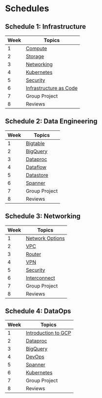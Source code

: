 # Schedules

## Schedule 1:  Infrastructure

|   Week  |  Topics        |
|-----------|-----------------------------------|
|    1    |[Compute](https://github.com/bobbae/gcp/wiki/Compute)      |
|    2    |[Storage](https://github.com/bobbae/gcp/wiki/Storage)      |
|    3    |[Networking](https://github.com/bobbae/gcp/wiki/Networking)      |
|    4   |[Kubernetes](https://github.com/bobbae/gcp/wiki/Kubernetes-Engine-and-Containers)  |
|    5    |[Security](https://github.com/bobbae/gcp/wiki/Security)      |
|    6    |[Infrastructure as Code](https://github.com/bobbae/gcp/wiki/Infrastructure-as-Code)   |
|    7    |Group Project   |
|    8    |Reviews    |


## Schedule 2:  Data Engineering 

|   Week  |  Topics        |
|-----------|-----------------------------------|
|    1   | [Bigtable](https://github.com/bobbae/gcp/wiki/Bigtable) |
|    2    |[BigQuery](https://github.com/bobbae/gcp/wiki/BigQuery)      |
|    3     |[Dataproc](https://github.com/bobbae/gcp/wiki/Dataproc) |  
|    4     |[Dataflow](https://github.com/bobbae/gcp/wiki/Dataflow)     |
|    5    | [Datastore](https://github.com/bobbae/gcp/wiki/Datastore) |
|    6    |[Spanner](https://github.com/bobbae/gcp/wiki/Spanner) |
|    7    |Group Project   |
|    8    |Reviews    | 




## Schedule 3: Networking 

|   Week  |  Topics        |
|-----------|-----------------------------------|
|    1    |[Network Options](https://github.com/bobbae/gcp/wiki/Network-Options)      |
|    2    |[VPC](https://github.com/bobbae/gcp/wiki/VPC)      |
|    3    |[Router](https://github.com/bobbae/gcp/wiki/Router)      |
|    4   |[VPN](https://github.com/bobbae/gcp/wiki/VPN)  |
|    5    |[Security](https://github.com/bobbae/gcp/wiki/Security)      |
|    6    |[Interconnect](https://github.com/bobbae/gcp/wiki/Interconnect)   |
|    7    |Group Project   |
|    8    |Reviews    |


## Schedule 4: DataOps 

|   Week  |  Topics        |
|-----------|-----------------------------------|
|   1  | [Introduction to GCP](https://github.com/bobbae/gcp/wiki/Introduction) |
|    2   |[Dataproc](https://github.com/bobbae/gcp/wiki/Dataproc) | 
|    3    |[BigQuery](https://github.com/bobbae/gcp/wiki/BigQuery)      |
|    4    |[DevOps](https://github.com/bobbae/gcp/wiki/DevOps)      |
|    5   | [Spanner](https://github.com/bobbae/gcp/wiki/Spanner) |
|    6    | [Kubernetes](https://github.com/bobbae/gcp/wiki/Kubernetes-Engine-and-Containers)       |
|    7   |Group Project   |
|    8   |Reviews    | 
